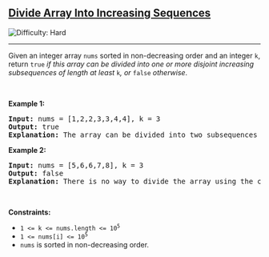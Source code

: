 <h2><a href="https://leetcode.com/problems/divide-array-into-increasing-sequences">Divide Array Into Increasing Sequences</a></h2> <img src='https://img.shields.io/badge/Difficulty-Hard-red' alt='Difficulty: Hard' /><hr><p>Given an integer array <code>nums</code> sorted in non-decreasing order and an integer <code>k</code>, return <code>true</code><em> if this array can be divided into one or more disjoint increasing subsequences of length at least </em><code>k</code><em>, or </em><code>false</code><em> otherwise</em>.</p>

<p>&nbsp;</p>
<p><strong class="example">Example 1:</strong></p>

<pre>
<strong>Input:</strong> nums = [1,2,2,3,3,4,4], k = 3
<strong>Output:</strong> true
<strong>Explanation:</strong> The array can be divided into two subsequences [1,2,3,4] and [2,3,4] with lengths at least 3 each.
</pre>

<p><strong class="example">Example 2:</strong></p>

<pre>
<strong>Input:</strong> nums = [5,6,6,7,8], k = 3
<strong>Output:</strong> false
<strong>Explanation:</strong> There is no way to divide the array using the conditions required.
</pre>

<p>&nbsp;</p>
<p><strong>Constraints:</strong></p>

<ul>
	<li><code>1 &lt;= k &lt;= nums.length &lt;= 10<sup>5</sup></code></li>
	<li><code>1 &lt;= nums[i] &lt;= 10<sup>5</sup></code></li>
	<li><code>nums</code> is sorted in non-decreasing order.</li>
</ul>
